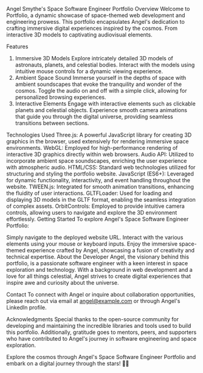 Angel Smythe's Space Software Engineer Portfolio
Overview
Welcome to Portfolio, a dynamic showcase of space-themed web development and engineering prowess. This portfolio encapsulates Angel's dedication to crafting immersive digital experiences inspired by the cosmos. From interactive 3D models to captivating audiovisual elements.

Features
1. Immersive 3D Models
Explore intricately detailed 3D models of astronauts, planets, and celestial bodies.
Interact with the models using intuitive mouse controls for a dynamic viewing experience.
2. Ambient Space Sound
Immerse yourself in the depths of space with ambient soundscapes that evoke the tranquility and wonder of the cosmos.
Toggle the audio on and off with a simple click, allowing for personalized browsing experiences.
3. Interactive Elements
Engage with interactive elements such as clickable planets and celestial objects.
Experience smooth camera animations that guide you through the digital universe, providing seamless transitions between sections.

Technologies Used
Three.js: A powerful JavaScript library for creating 3D graphics in the browser, used extensively for rendering immersive space environments.
WebGL: Employed for high-performance rendering of interactive 3D graphics directly within web browsers.
Audio API: Utilized to incorporate ambient space soundscapes, enriching the user experience with atmospheric audio.
HTML/CSS: Standard web technologies utilized for structuring and styling the portfolio website.
JavaScript (ES6+): Leveraged for dynamic functionality, interactivity, and event handling throughout the website.
TWEEN.js: Integrated for smooth animation transitions, enhancing the fluidity of user interactions.
GLTFLoader: Used for loading and displaying 3D models in the GLTF format, enabling the seamless integration of complex assets.
OrbitControls: Employed to provide intuitive camera controls, allowing users to navigate and explore the 3D environment effortlessly.
Getting Started
To explore Angel's Space Software Engineer Portfolio:

Simply navigate to the deployed website URL.
Interact with the various elements using your mouse or keyboard inputs.
Enjoy the immersive space-themed experience crafted by Angel, showcasing a fusion of creativity and technical expertise.
About the Developer
Angel, the visionary behind this portfolio, is a passionate software engineer with a keen interest in space exploration and technology. With a background in web development and a love for all things celestial, Angel strives to create digital experiences that inspire awe and curiosity about the universe.

Contact
To connect with Angel or inquire about collaboration opportunities, please reach out via email at angel@example.com or through Angel's LinkedIn profile.

Acknowledgments
Special thanks to the open-source community for developing and maintaining the incredible libraries and tools used to build this portfolio. Additionally, gratitude goes to mentors, peers, and supporters who have contributed to Angel's journey in software engineering and space exploration.

Explore the cosmos through Angel's Space Software Engineer Portfolio and embark on a digital journey through the stars! 🚀✨
